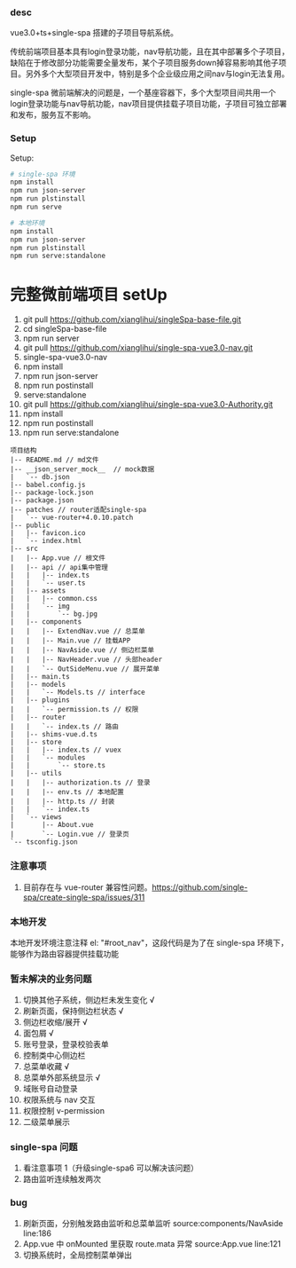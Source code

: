### desc

vue3.0+ts+single-spa 搭建的子项目导航系统。

传统前端项目基本具有login登录功能，nav导航功能，且在其中部署多个子项目，缺陷在于修改部分功能需要全量发布，某个子项目服务down掉容易影响其他子项目。另外多个大型项目开发中，特别是多个企业级应用之间nav与login无法复用。

single-spa 微前端解决的问题是，一个基座容器下，多个大型项目间共用一个login登录功能与nav导航功能，nav项目提供挂载子项目功能，子项目可独立部署和发布，服务互不影响。


### Setup

Setup:

```sh
# single-spa 环境
npm install
npm run json-server
npm run plstinstall
npm run serve

# 本地环境
npm install
npm run json-server
npm run plstinstall
npm run serve:standalone
```
# 完整微前端项目 setUp
1. git pull https://github.com/xianglihui/singleSpa-base-file.git
2. cd singleSpa-base-file
3. npm run server
4. git pull https://github.com/xianglihui/single-spa-vue3.0-nav.git
5. single-spa-vue3.0-nav
6. npm install
7. npm run json-server
8. npm run postinstall
9. serve:standalone
10. git pull https://github.com/xianglihui/single-spa-vue3.0-Authority.git
11. npm install 
12. npm run postinstall
13. npm run serve:standalone

```
项目结构
|-- README.md // md文件
|-- __json_server_mock__  // mock数据
|   `-- db.json
|-- babel.config.js
|-- package-lock.json
|-- package.json
|-- patches // router适配single-spa
|   `-- vue-router+4.0.10.patch
|-- public
|   |-- favicon.ico
|   `-- index.html
|-- src
|   |-- App.vue // 根文件
|   |-- api // api集中管理
|   |   |-- index.ts
|   |   `-- user.ts
|   |-- assets
|   |   |-- common.css
|   |   `-- img
|   |       `-- bg.jpg
|   |-- components
|   |   |-- ExtendNav.vue // 总菜单
|   |   |-- Main.vue // 挂载APP
|   |   |-- NavAside.vue // 侧边栏菜单
|   |   |-- NavHeader.vue // 头部header
|   |   `-- OutSideMenu.vue // 展开菜单
|   |-- main.ts
|   |-- models
|   |   `-- Models.ts // interface
|   |-- plugins
|   |   `-- permission.ts // 权限
|   |-- router
|   |   `-- index.ts // 路由
|   |-- shims-vue.d.ts
|   |-- store
|   |   |-- index.ts // vuex
|   |   `-- modules
|   |       `-- store.ts
|   |-- utils
|   |   |-- authorization.ts // 登录
|   |   |-- env.ts // 本地配置
|   |   |-- http.ts // 封装
|   |   `-- index.ts
|   `-- views
|       |-- About.vue
|       `-- Login.vue // 登录页
`-- tsconfig.json
```

### 注意事项

1. 目前存在与 vue-router 兼容性问题。https://github.com/single-spa/create-single-spa/issues/311

### 本地开发

本地开发环境注意注释 el: "#root_nav"，这段代码是为了在 single-spa 环境下，能够作为路由容器提供挂载功能

### 暂未解决的业务问题

1. 切换其他子系统，侧边栏未发生变化 √
2. 刷新页面，保持侧边栏状态 √
3. 侧边栏收缩/展开 √
4. 面包屑 √
5. 账号登录，登录校验表单
6. 控制类中心侧边栏
7. 总菜单收藏 √
8. 总菜单外部系统显示 √
9. 域账号自动登录
10. 权限系统与 nav 交互
11. 权限控制 v-permission
12. 二级菜单展示

### single-spa 问题

1. 看注意事项 1（升级single-spa6 可以解决该问题）
2. 路由监听连续触发两次

### bug

1. 刷新页面，分别触发路由监听和总菜单监听 source:components/NavAside line:186
2. App.vue 中 onMounted 里获取 route.mata 异常 source:App.vue line:121
3. 切换系统时，全局控制菜单弹出

